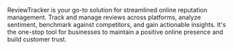 ReviewTracker is your go-to solution for streamlined online reputation management. Track and manage reviews across platforms, analyze sentiment, benchmark against competitors, and gain actionable insights. It's the one-stop tool for businesses to maintain a positive online presence and build customer trust.